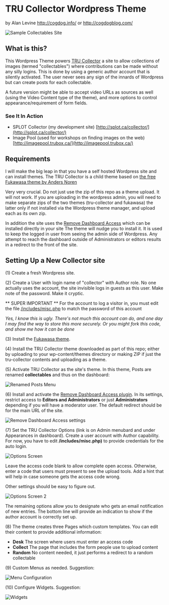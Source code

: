 # TRU Collector Wordpress Theme
by Alan Levine http://cogdog.info/ or http://cogdogblog.com/


![Sample Collectables Site](images/collector-site.jpg "Sample Collectables Site")

## What is this?
This Wordpress Theme powers [TRU Collector](http://splot.ca/collector/) a site to allow collections of images (termed "collectables") where contributions can be made without any silly logins. This is done by using a generic author account that is silently activated. The user never sees any sign of the innards of Wordpress but can create posts for each collectable.

A future version might be able to accept video URLs as sources as well (using the Video Content type of the theme), and more options to control appearance/requirement of form fields.

### See It In Action

* SPLOT Collector (my development site) [http://splot.ca/collector/](http://splot.ca/collector/)
* Image Pool (used for workshops on finding images on the web) [http://imagepool.trubox.ca/](http://imagepool.trubox.ca/)


## Requirements
I will make the big leap in that you have a self hosted Wordpress site and can install themes. The TRU Collector is a child theme based on [the free Fukawasa theme by Anders Noren](https://wordpress.org/themes/fukawasa) 

Very very crucial. Do not just use the zip of this repo as a theme upload. It will not work. If you are uploading in the wordpress admin, you will need to make separate zips of the two themes (tru-collector and fukawasa) the latter only if not installed via the Wordpress theme manager, and upload each as its own zip.

In addition the site uses the [Remove Dashboard Access](https://wordpress.org/plugins/remove-dashboard-access-for-non-admins/) which can be installed directly in your site The theme will nudge you to install it. It is used to keep the logged in user from seeing the admin side of Wordpress. Any attempt to reach the dashboard outside of Administrators or editors results in a redirect to the front of the site.


## Setting Up a New Collector site

(1) Create a fresh Wordpress site. 

(2) Create a User with login name of "collector" with Author role. No one actually uses the account, the site invisible logs in guests as this user. Make note of the password. Make it cryptic.

** SUPER IMPORTANT ** For the account to log a visitor in, you must edit the file [/includes/misc.php](https://github.com/cogdog/tru-collector/blob/master/wp-content/tru-collector/includes/misc.php) to match the password of this account

*Yes, I know this is ugly. There's not much this account can do, and one day I may find the way to store this more securely. Or you might fork this code, and show me how it can be done*

(3) Install the [Fukawasa theme](https://wordpress.org/themes/fukawasa).

(4) Install the TRU Collector theme downloaded as part of this repo; either by uploading to your wp-content/themes directory or making  ZIP if just the tru-collector contents and uploading as a theme.

(5) Activate TRU Collector as the site's theme. In this theme, Posts are renamed **collectables** and thus on the dashboard:

![Renamed Posts Menu](images/collectables.jpg "collectables menu")

(6) Install and activate the [Remove Dashboard Access plugin](https://wordpress.org/plugins/remove-dashboard-access-for-non-admins/).   In its settings, restrict access to **Editors and Administrators** or just **Administrators** depending if you will have a moderator user. The default redirect should be for the main URL of the site.

![Remove Dashboard Access settings](images/dashboard-access-settings.jpg "Remove Dashboard Access settings")

(7) Set the TRU Collector Options (link is on Admin menubard and under Appearances in dashboard). 
Create a user account with Author capability. For now, you have to edit  **/includes/misc.php)** to provide credentials for the auto login.

![Options Screen](images/collector-options-1.jpg "options")

Leave the access code blank to allow complete open access. Otherwise, enter a code that users must present to see the upload tools. Add a hint that will help in case someone gets the access code wrong. 

Other settings should be easy to figure out. 

![Options Screen 2](images/collector-options-2.jpg "more options") 

The remaining options allow you to designate who gets an email notification of new entries. The bottom line will provide an indication to show if the author account is correctly set up.

(8) The theme creates three Pages which custom templates. You can edit their content to provide additional information:

* **Desk** The screen where users must enter an access code
* **Collect** The page that includes the form people use to upload content
* **Random** No content needed, it just performs a redirect to a random collectable

(9) Custom Menus as needed. Suggestion:

![Menu Configuration](images/menu.jpg "menu options") 

(10) Configure Widgets. Suggestion:

![Widgets](images/widgets.jpg "suggested widget set up") 


